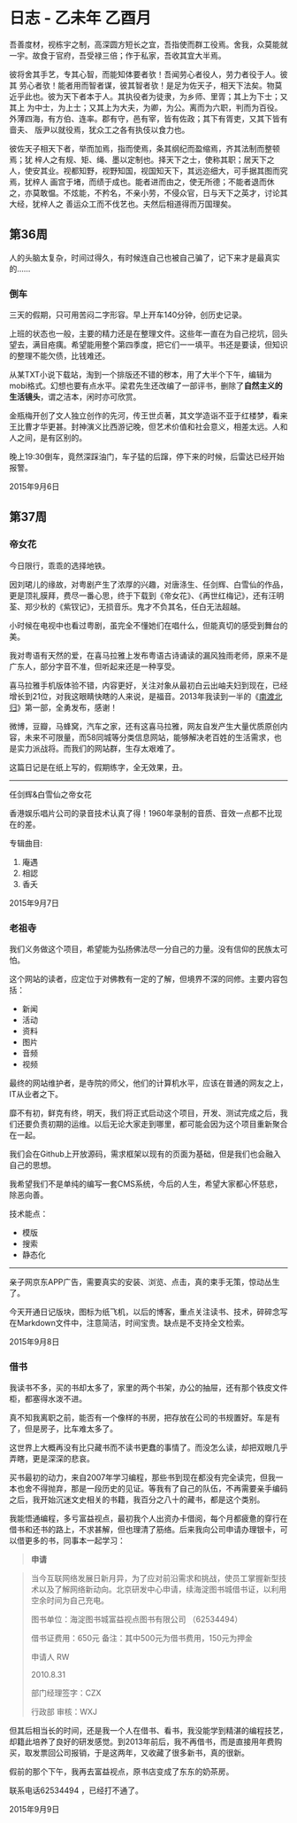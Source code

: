 # 日志 - 乙未年 乙酉月 

吾善度材，视栋宇之制，高深圆方短长之宜，吾指使而群工役焉。舍我，众莫能就一宇。故食于官府，吾受禄三倍；作于私家，吾收其宜大半焉。

彼将舍其手艺，专其心智，而能知体要者欤！吾闻劳心者役人，劳力者役于人。彼其 劳心者欤！能者用而智者谋，彼其智者欤！是足为佐天子，相天下法矣。物莫近乎此也。彼为天下者本于人。其执役者为徒隶，为乡师、里胥；其上为下士；又其上 为中士，为上士；又其上为大夫，为卿，为公。离而为六职，判而为百役。外薄四海，有方伯、连率。郡有守，邑有宰，皆有佐政；其下有胥吏，又其下皆有啬夫、 版尹以就役焉，犹众工之各有执伎以食力也。

彼佐天子相天下者，举而加焉，指而使焉，条其纲纪而盈缩焉，齐其法制而整顿焉；犹 梓人之有规、矩、绳、墨以定制也。择天下之士，使称其职；居天下之人，使安其业。视都知野，视野知国，视国知天下，其远迩细大，可手据其图而究焉，犹梓人 画宫于堵，而绩于成也。能者进而由之，使无所德；不能者退而休之，亦莫敢愠。不炫能，不矜名，不亲小劳，不侵众官，日与天下之英才，讨论其大经，犹梓人之 善运众工而不伐艺也。夫然后相道得而万国理矣。


## 第36周

人的头脑太复杂，时间过得久，有时候连自己也被自己骗了，记下来才是最真实的……

### 倒车

三天的假期，只可用苦闷二字形容。早上开车140分钟，创历史记录。

上班的状态也一般，主要的精力还是在整理文件。这些年一直在为自己挖坑，回头望去，满目疮痍。希望能用整个第四季度，把它们一一填平。书还是要读，但知识的整理不能欠债，比钱难还。

从某TXT小说下载站，淘到一个排版还不错的秽本，用了大半个下午，编辑为mobi格式。幻想也要有点水平。梁君先生还改编了一部评书，删除了**自然主义的生活镜头**，谓之洁本，闲时亦可欣赏。

金瓶梅开创了文人独立创作的先河，传王世贞著，其文学造诣不亚于红楼梦，看来王比曹才华更甚。封神演义比西游记晚，但艺术价值和社会意义，相差太远。人和人之间，是有区别的。

晚上19:30倒车，竟然深踩油门，车子猛的后蹿，停下来的时候，后雷达已经开始报警。

2015年9月6日

## 第37周

### 帝女花

今日限行，乖乖的选择地铁。

因刘珺儿的缘故，对粤剧产生了浓厚的兴趣，对唐涤生、任剑辉、白雪仙的作品，更是顶礼膜拜，费尽一番心思，终于下载到《帝女花》、《再世红梅记》，还有汪明荃、郑少秋的《紫钗记》，无损音乐。鬼才不负其名，任白无法超越。

小时候在电视中也看过粤剧，虽完全不懂她们在唱什么，但能真切的感受到舞台的美。

我对粤语有天然的爱，在喜马拉雅上发布粤语古诗诵读的漏风独雨老师，原来不是广东人，部分字音不准，但听起来还是一种享受。

喜马拉雅手机版体验不错，内容更好，关注对象从最初白云出岫夫妇到现在，已经增长到21位，对我这眼睛快瞎的人来说，是福音。2013年我读到一半的《[南渡北归](http://www.ximalaya.com/#/14528933/album/284484)》第一部，全勇发布，感谢！

微博，豆瓣，马蜂窝，汽车之家，还有这喜马拉雅，网友自发产生大量优质原创内容，未来不可限量，而58同城等分类信息网站，能够解决老百姓的生活需求，也是实力派战将。而我们的网站群，生存太艰难了。

这篇日记是在纸上写的，假期练字，全无效果，丑。

*** 

任剑辉&白雪仙之帝女花

香港娱乐唱片公司的录音技术认真了得！1960年录制的音质、音效一点都不比现在的差。 

专辑曲目: 

1. 庵遇
2. 相認
3. 香夭

2015年9月7日

### 老祖寺

我们义务做这个项目，希望能为弘扬佛法尽一分自己的力量。没有信仰的民族太可怕。

这个网站的读者，应定位于对佛教有一定的了解，但境界不深的同修。主要内容包括：

* 新闻
* 活动
* 资料
* 图片
* 音频
* 视频

最终的网站维护者，是寺院的师父，他们的计算机水平，应该在普通的网友之上，IT从业者之下。

靡不有初，鲜克有终，明天，我们将正式启动这个项目，开发、测试完成之后，我们还要负责初期的运维。以后无论大家走到哪里，都可能会因为这个项目重新聚合在一起。

我们会在Github上开放源码，需求框架以现有的页面为基础，但是我们也会融入自己的思想。

我希望我们不是单纯的编写一套CMS系统，今后的人生，希望大家都心怀慈悲，除恶向善。

技术能点：

* 模版
* 搜索
* 静态化

*** 

亲子网京东APP广告，需要真实的安装、浏览、点击，真的束手无策，惊动丛生了。

今天开通日记版块，图标为纸飞机，以后的博客，重点关注读书、技术，碎碎念写在Markdown文件中，注意简洁，时间宝贵。缺点是不支持全文检索。

2015年9月8日

### 借书

我读书不多，买的书却太多了，家里的两个书架，办公的抽屉，还有那个铁皮文件柜，都塞得水泼不进。

真不知我离职之前，能否有一个像样的书房，把存放在公司的书规置好。车是有了，但是房子，比车难太多了。

这世界上大概再没有比只藏书而不读书更蠢的事情了。而没怎么读，却把双眼几乎弄瞎，更是深深的悲哀。

买书最初的动力，来自2007年学习编程，那些书到现在都没有完全读完，但我一本也舍不得抛弃，那是一段历史的见证。等我有了自己的队伍，不再需要亲手编码之后，我开始沉迷文史相关的书籍，我百分之八十的藏书，都是这个类别。

我能悟通编程，多亏富益视点，最初我个人出资办卡借阅，每个月都疲惫的穿行在借书和还书的路上，不求甚解，但也理清了筋络。后来我向公司申请办理银卡，可以借更多的书，同事本一起学习：

> **申请**

> 当今互联网络发展日新月异，为了应对前沿需求和挑战，使员工掌握新型技术以及了解网络新动向。北京研发中心申请，续海淀图书城借书证，以利用空余时间为自己充电。
> 
> 图书单位：海淀图书城富益视点图书有限公司 （62534494）
> 
> 借书证费用：650元 备注：其中500元为借书费用，150元为押金
> 
> 申请人 RW
> 
> 2010.8.31
> 
> 部门经理签字：CZX
> 
> 行政部 审核：WXJ

但其后相当长的时间，还是我一个人在借书、看书，我没能学到精湛的编程技艺，却籍此培养了良好的研发感觉。到2013年前后，我不再借书，而是直接用年费购买，取发票回公司报销，于是这两年，又收藏了很多新书，真的很新。

假前的那个下午，我再去富益视点，原书店变成了东东的奶茶房。

联系电话62534494 ，已经打不通了。

2015年9月9日
